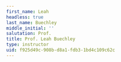 ```yaml
---
first_name: Leah
headless: true
last_name: Buechley
middle_initial: ''
salutation: Prof.
title: Prof. Leah Buechley
type: instructor
uid: f925d49c-908b-d8a1-fdb3-1bd4c109c62c
---
```

